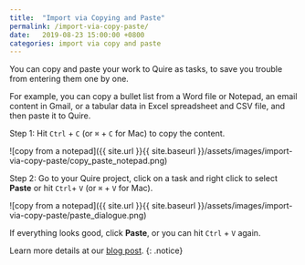 ```yaml
---
title:  "Import via Copying and Paste"
permalink: /import-via-copy-paste/
date:   2019-08-23 15:00:00 +0800
categories: import via copy and paste
---
```

You can copy and paste your work to Quire as tasks, to save you trouble from entering them one by one.

For example, you can copy a bullet list from a Word file or Notepad, an email content in Gmail, or a tabular data in Excel spreadsheet and CSV file, and then paste it to Quire.

Step 1: Hit `Ctrl` + `C` (or `⌘` + `C` for Mac) to copy the content.

![copy from a notepad]({{ site.url }}{{ site.baseurl }}/assets/images/import-via-copy-paste/copy_paste_notepad.png)

Step 2: Go to your Quire project, click on a task and right click to select **Paste** or hit `Ctrl`+ `V` (or `⌘` + `V` for Mac).

![copy from a notepad]({{ site.url }}{{ site.baseurl }}/assets/images/import-via-copy-paste/paste_dialogue.png)

If everything looks good, click **Paste**, or you can hit `Ctrl` + `V` again.

Learn more details at our [blog post](https://quire.io/blog/p/How-to-migrate-to-Quire-Copy-and-paste.html). 
{: .notice}

